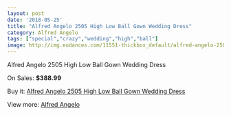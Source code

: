 ```yaml
---
layout: post
date: '2018-05-25'
title: "Alfred Angelo 2505 High Low Ball Gown Wedding Dress"
category: Alfred Angelo
tags: ["special","crazy","wedding","high","ball"]
image: http://img.eudances.com/11551-thickbox_default/alfred-angelo-2505-high-low-ball-gown-wedding-dress.jpg
---
```

Alfred Angelo 2505 High Low Ball Gown Wedding Dress

On Sales: **$388.99**
<a href="https://www.eudances.com/en/alfred-angelo/3659-alfred-angelo-2505-high-low-ball-gown-wedding-dress.html"><amp-img layout="responsive" width="600" height="600" src="//img.eudances.com/11551-thickbox_default/alfred-angelo-2505-high-low-ball-gown-wedding-dress.jpg" alt="Alfred Angelo 2505 High Low Ball Gown Wedding Dress 0" /></a>
<a href="https://www.eudances.com/en/alfred-angelo/3659-alfred-angelo-2505-high-low-ball-gown-wedding-dress.html"><amp-img layout="responsive" width="600" height="600" src="//img.eudances.com/11554-thickbox_default/alfred-angelo-2505-high-low-ball-gown-wedding-dress.jpg" alt="Alfred Angelo 2505 High Low Ball Gown Wedding Dress 1" /></a>
<a href="https://www.eudances.com/en/alfred-angelo/3659-alfred-angelo-2505-high-low-ball-gown-wedding-dress.html"><amp-img layout="responsive" width="600" height="600" src="//img.eudances.com/11553-thickbox_default/alfred-angelo-2505-high-low-ball-gown-wedding-dress.jpg" alt="Alfred Angelo 2505 High Low Ball Gown Wedding Dress 2" /></a>
<a href="https://www.eudances.com/en/alfred-angelo/3659-alfred-angelo-2505-high-low-ball-gown-wedding-dress.html"><amp-img layout="responsive" width="600" height="600" src="//img.eudances.com/11552-thickbox_default/alfred-angelo-2505-high-low-ball-gown-wedding-dress.jpg" alt="Alfred Angelo 2505 High Low Ball Gown Wedding Dress 3" /></a>

Buy it: [Alfred Angelo 2505 High Low Ball Gown Wedding Dress](https://www.eudances.com/en/alfred-angelo/3659-alfred-angelo-2505-high-low-ball-gown-wedding-dress.html "Alfred Angelo 2505 High Low Ball Gown Wedding Dress")

View more: [Alfred Angelo](https://www.eudances.com/en/36-alfred-angelo "Alfred Angelo")